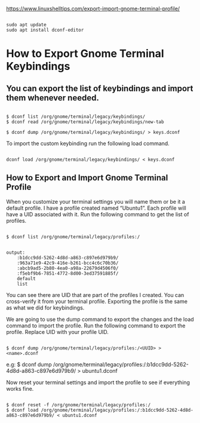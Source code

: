 https://www.linuxshelltips.com/export-import-gnome-terminal-profile/

```

sudo apt update
sudo apt install dconf-editor

```
# How to Export Gnome Terminal Keybindings

## You can export the list of keybindings and import them whenever needed.

```

$ dconf list /org/gnome/terminal/legacy/keybindings/
$ dconf read /org/gnome/terminal/legacy/keybindings/new-tab

$ dconf dump /org/gnome/terminal/legacy/keybindings/ > keys.dconf

```

To import the custom keybinding run the following load command.

```

dconf load /org/gnome/terminal/legacy/keybindings/ < keys.dconf

```

## How to Export and Import Gnome Terminal Profile

When you customize your terminal settings you will name them or be it a default profile. I have a profile created named “Ubuntu1”. Each profile will have a UID associated with it. Run the following command to get the list of profiles.

```

$ dconf list /org/gnome/terminal/legacy/profiles:/

```

```

output:
	:b1dcc9dd-5262-4d8d-a863-c897e6d979b9/
	:963a71e9-42c9-416e-b261-bcc4c6c70b36/
	:abcb9ad5-2b80-4ea0-a98a-22679d4506f0/
	:f5ebf9b6-7851-4772-8d00-3ed37591885f/
	default
	list
```

You can see there are UID that are part of the profiles I created. You can cross-verify it from your terminal profile. Exporting the profile is the same as what we did for keybindings.

We are going to use the dump command to export the changes and the load command to import the profile. Run the following command to export the profile. Replace UID with your profile UID.

```

$ dconf dump /org/gnome/terminal/legacy/profiles:/<UUID> > <name>.dconf

```

e.g:
$ dconf dump /org/gnome/terminal/legacy/profiles:/:b1dcc9dd-5262-4d8d-a863-c897e6d979b9/ > ubuntu1.dconf

Now reset your terminal settings and import the profile to see if everything works fine.

```

$ dconf reset -f /org/gnome/terminal/legacy/profiles:/
$ dconf load /org/gnome/terminal/legacy/profiles:/:b1dcc9dd-5262-4d8d-a863-c897e6d979b9/ < ubuntu1.dconf 

```

